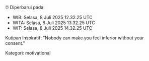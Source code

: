 ⏰ Diperbarui pada:
- WIB: Selasa, 8 Juli 2025 12.32.25 UTC
- WITA: Selasa, 8 Juli 2025 13.32.25 UTC
- WIT: Selasa, 8 Juli 2025 14.32.25 UTC

Kutipan Inspiratif:
"Nobody can make you feel inferior without your consent."


Kategori: motivational

